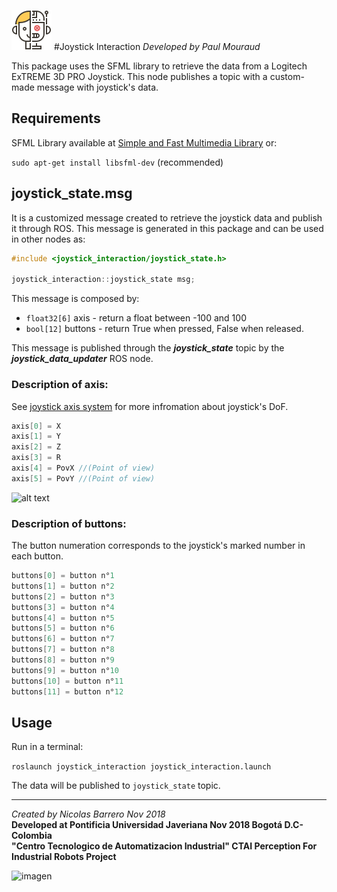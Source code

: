 ![imagen](https://raw.githubusercontent.com/ctaipuj/human_robot_interaction/master/human_robot_module.png)
#Joystick Interaction *Developed by Paul Mouraud*

This package uses the SFML library to retrieve the data from a Logitech ExTREME 3D PRO Joystick. This node publishes a topic with a custom-made message with joystick's data.

## Requirements

SFML Library available at [Simple and Fast Multimedia Library](https://www.sfml-dev.org/) or:

`sudo apt-get install libsfml-dev` (recommended)

## joystick_state.msg

It is a customized message created to retrieve the joystick data and publish it through ROS. This message is generated in this package and can be used in other nodes as: 

```c++
#include <joystick_interaction/joystick_state.h>

joystick_interaction::joystick_state msg;
```
This message is composed by:
- `float32[6]` axis - return a float between -100 and 100
- `bool[12]` buttons - return True when pressed, False when released.

This message is published through the *__joystick_state__* topic by the *__joystick_data_updater__* ROS node.

### Description of axis:
 See [joystick axis system](https://www.sfml-dev.org/documentation/2.5.0/classsf_1_1Joystick.php#a48db337092c2e263774f94de6d50baa7) for more infromation about joystick's DoF.
 
```c++
axis[0] = X
axis[1] = Y
axis[2] = Z
axis[3] = R
axis[4] = PovX //(Point of view)
axis[5] = PovY //(Point of view)
```
<img src="https://upload.wikimedia.org/wikipedia/commons/thumb/f/fc/JoystickDirections.svg/560px-JoystickDirections.svg.png" alt="alt text" width="250" height="250">

### Description of buttons:
The button numeration corresponds to the joystick's marked number in each button.

```c++
buttons[0] = button n°1
buttons[1] = button n°2
buttons[2] = button n°3
buttons[3] = button n°4
buttons[4] = button n°5
buttons[5] = button n°6
buttons[6] = button n°7
buttons[7] = button n°8
buttons[8] = button n°9
buttons[9] = button n°10
buttons[10] = button n°11
buttons[11] = button n°12
```
## Usage

Run in a terminal:

`roslaunch joystick_interaction joystick_interaction.launch`

The data will be published to `joystick_state` topic.

***
*Created by Nicolas Barrero Nov 2018*  
**Developed at Pontificia Universidad Javeriana Nov 2018 Bogotá D.C-Colombia**  
**"Centro Tecnologico de Automatizacion Industrial" CTAI
Perception For Industrial Robots Project**

![imagen](https://bit.ly/2qVzHyL)
